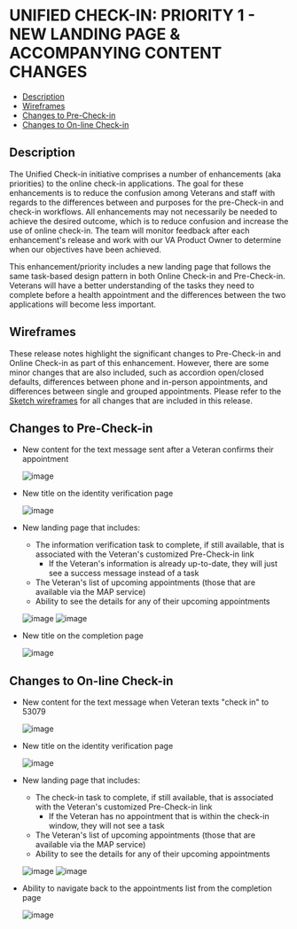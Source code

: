 # UNIFIED CHECK-IN: PRIORITY 1 - NEW LANDING PAGE & ACCOMPANYING CONTENT CHANGES

- [Description](#description)
- [Wireframes](#wireframes)
- [Changes to Pre-Check-in](#changes-to-pre-check-in)
- [Changes to On-line Check-in](#changes-to-on-line-check-in)

## Description

The Unified Check-in initiative comprises a number of enhancements (aka priorities) to the online check-in applications. The goal for these enhancements is to reduce the confusion among Veterans and staff with regards to the differences between and purposes for the pre-Check-in and check-in workflows. All enhancements may not necessarily be needed to achieve the desired outcome, which is to reduce confusion and increase the use of online check-in. The team will monitor feedback after each enhancement's release and work with our VA Product Owner to determine when our objectives have been achieved.

This enhancement/priority includes a new landing page that follows the same task-based design pattern in both Online Check-in and Pre-Check-in. Veterans will have a better understanding of the tasks they need to complete before a health appointment and the differences between the two applications will become less important.

## Wireframes

These release notes highlight the significant changes to Pre-Check-in and Online Check-in as part of this enhancement. However, there are some minor changes that are also included, such as accordion open/closed defaults, differences between phone and in-person appointments, and differences between single and grouped appointments. Please refer to the [Sketch wireframes](https://www.sketch.com/s/0e890de3-2530-4ee0-986e-cf0314334aec/p/868762F3-8E8F-4E23-B0DA-34C1783F0A03/canvas) for all changes that are included in this release.

## Changes to Pre-Check-in

-  New content for the text message sent after a Veteran confirms their appointment

      ![image](https://github.com/department-of-veterans-affairs/va.gov-team/assets/86678742/6a3c0171-e062-4e63-96e6-66ddf48df4db)


- New title on the identity verification page

  ![image](https://github.com/department-of-veterans-affairs/va.gov-team/assets/86678742/92f505b4-f757-4fb7-9ce8-c395a285783a)


- New landing page that includes:
    - The information verification task to complete, if still available, that is associated with the Veteran's customized Pre-Check-in link
        - If the Veteran's information is already up-to-date, they will just see a success message instead of a task
    - The Veteran's list of upcoming appointments (those that are available via the MAP service)
    - Ability to see the details for any of their upcoming appointments

  ![image](https://github.com/department-of-veterans-affairs/va.gov-team/assets/86678742/a90c0cba-6152-48ce-84f9-6ab7aab28caf)
  ![image](https://github.com/department-of-veterans-affairs/va.gov-team/assets/86678742/8a244a4e-d128-4f9a-bb61-380aa7e0eb73)    


- New title on the completion page

  ![image](https://github.com/department-of-veterans-affairs/va.gov-team/assets/86678742/ca870ba9-75fa-4443-8f43-4b424a873e91)

## Changes to On-line Check-in

- New content for the text message when Veteran texts "check in" to 53079

  ![image](https://github.com/department-of-veterans-affairs/va.gov-team/assets/86678742/fb33d2d2-139f-4b7c-917d-2f972dd11253)


- New title on the identity verification page

  ![image](https://github.com/department-of-veterans-affairs/va.gov-team/assets/86678742/5f8bfeb5-d465-4ff2-ac40-1c866fd7d4ad)


- New landing page that includes:
    - The check-in task to complete, if still available, that is associated with the Veteran's customized Pre-Check-in link
      - If the Veteran has no appointment that is within the check-in window, they will not see a task
    - The Veteran's list of upcoming appointments (those that are available via the MAP service)
    - Ability to see the details for any of their upcoming appointments

  ![image](https://github.com/department-of-veterans-affairs/va.gov-team/assets/86678742/68ced984-2028-44f2-b387-94d4cebf5396)    ![image](https://github.com/department-of-veterans-affairs/va.gov-team/assets/86678742/c8263d18-bae8-4ab5-bfd0-d7e2146c09e4)   


- Ability to navigate back to the appointments list from the completion page

  ![image](https://github.com/department-of-veterans-affairs/va.gov-team/assets/86678742/2f342626-86b2-40c8-84ff-1b4b2785275e)


